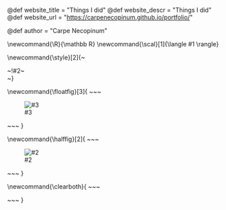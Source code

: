 <!-----------------------------------------------------
Add here global page variables to use throughout your
website.
The website_* must be defined for the RSS to work
------------------------------------------------------->
@def website_title = "Things I did"
@def website_descr = "Things I did"
@def website_url   = "https://carpenecopinum.github.io/portfolio/"

@def author = "Carpe Necopinum"

<!-----------------------------------------------------
Add here global latex commands to use throughout your
pages. It can be math commands but does not need to be.
For instance:
* \newcommand{\phrase}{This is a long phrase to copy.}
------------------------------------------------------->
\newcommand{\R}{\mathbb R}
\newcommand{\scal}[1]{\langle #1 \rangle}


<!-- Put a box around something and pass some css styling to the box
(useful for images for instance) e.g.:
\style{width:80%;}{![](path/to/img.png)} -->
\newcommand{\style}[2]{~~~<div style="!#1;margin-left:auto;margin-right:auto;">~~~!#2~~~</div>~~~}

\newcommand{\floatfig}[3]{
    ~~~
    <figure class="float" style="float:#1">
        <img src="#2" alt="#3"/>
        <figcaption>
            #3
        </figcaption>
    </figure>
    ~~~
}

\newcommand{\halffig}[2]{
    ~~~
    <figure class="half">
        <img src="#1" alt="#2"/>
        <figcaption>
            #2
        </figcaption>
    </figure>
    ~~~
}

\newcommand{\clearboth}{
    ~~~
    <div style="clear:both"></div>
    ~~~
}
